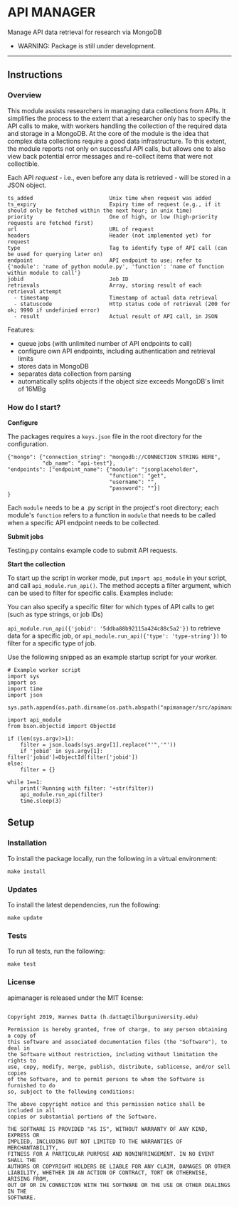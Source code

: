 # API MANAGER

Manage API data retrieval for research via MongoDB

* WARNING: Package is still under development.

---

## Instructions

### Overview

This module assists researchers in managing data collections from APIs. 
It simplifies the process to the extent that a researcher only has to
specify the API calls to make, with workers handling the 
collection of the required data and storage in a MongoDB. 
At the core of the module is the idea that complex data collections
require a good data infrastructure. To this extent, the module
reports not only on successful API calls, but allows one to also view
back potential error messages and re-collect items that were not collectible.

Each API *request* - i.e., even before any data is retrieved - will be stored in a JSON object.

```
ts_added						Unix time when request was added
ts_expiry						Expiry time of request (e.g., if it should only be fetched within the next hour; in unix time)
priority						One of high, or low (high-priority requests are fetched first)
url								URL of request
headers							Header (not implemented yet) for request
type							Tag to identify type of API call (can be used for querying later on)
endpoint						API endpoint to use; refer to {'module': 'name of python module.py', 'function': 'name of function within module to call'}
jobid							Job ID
retrievals						Array, storing result of each retrieval attempt
  - timestamp					Timestamp of actual data retrieval
  - statuscode					Http status code of retrieval (200 for ok; 9990 if undefinied error)
  - result						Actual result of API call, in JSON
```		

Features:
- queue jobs (with unlimited number of API endpoints to call)
- configure own API endpoints, including authentication and retrieval limits
- stores data in MongoDB
- separates data collection from parsing
- automatically splits objects if the object size exceeds MongoDB's limit of 16MBg


### How do I start?

**Configure**

The packages requires a `keys.json` file in the root directory for the configuration.

```
{"mongo": {"connection_string": "mongodb://CONNECTION STRING HERE",
		   "db_name": "api-test"},
"endpoints": ["endpoint_name": {"module": "jsonplaceholder",
								"function": "get",
								"username": "",
								"password": ""}]
}

```

Each `module` needs to be a .py script in the project's root directory; each module's `function` refers to 
a function in `module` that needs to be called when a specific API endpoint needs to be collected.

**Submit jobs**

Testing.py contains example code to submit API requests.

**Start the collection**

To start up the script in worker mode, put `import api_module` in your script,
and call `api_module.run_api()`. The method accepts a filter argument, which can be used
to filter for specific calls. Examples include:



You can also specify a specific filter for which types of API calls to get (such as type strings, or job IDs)

`api_module.run_api({'jobid': '5ddba88b92115a424c88c5a2'})` to retrieve 
data for a specific job, or
`api_module.run_api({'type': 'type-string'})` to filter for a specific type of job.

Use the following snipped as an example startup script for your worker.

```
# Example worker script
import sys
import os
import time
import json

sys.path.append(os.path.dirname(os.path.abspath("apimanager/src/apimanager//api_module.py")))

import api_module
from bson.objectid import ObjectId
  
if (len(sys.argv)>1):
    filter = json.loads(sys.argv[1].replace("'",'"'))
    if 'jobid' in sys.argv[1]: filter['jobid']=ObjectId(filter['jobid'])
else:
    filter = {}
    
while 1==1:
    print('Running with filter: '+str(filter))
    api_module.run_api(filter)
    time.sleep(3)

```

## Setup

### Installation

To install the package locally, run the following in a virtual environment:

    make install

### Updates

To install the latest dependencies, run the following:

    make update

### Tests

To run all tests, run the following:

    make test



### License

apimanager is released under the MIT license:


```

Copyright 2019, Hannes Datta (h.datta@tilburguniversity.edu)

Permission is hereby granted, free of charge, to any person obtaining a copy of
this software and associated documentation files (the "Software"), to deal in
the Software without restriction, including without limitation the rights to
use, copy, modify, merge, publish, distribute, sublicense, and/or sell copies
of the Software, and to permit persons to whom the Software is furnished to do
so, subject to the following conditions:

The above copyright notice and this permission notice shall be included in all
copies or substantial portions of the Software.

THE SOFTWARE IS PROVIDED "AS IS", WITHOUT WARRANTY OF ANY KIND, EXPRESS OR
IMPLIED, INCLUDING BUT NOT LIMITED TO THE WARRANTIES OF MERCHANTABILITY,
FITNESS FOR A PARTICULAR PURPOSE AND NONINFRINGEMENT. IN NO EVENT SHALL THE
AUTHORS OR COPYRIGHT HOLDERS BE LIABLE FOR ANY CLAIM, DAMAGES OR OTHER
LIABILITY, WHETHER IN AN ACTION OF CONTRACT, TORT OR OTHERWISE, ARISING FROM,
OUT OF OR IN CONNECTION WITH THE SOFTWARE OR THE USE OR OTHER DEALINGS IN THE
SOFTWARE.
```
